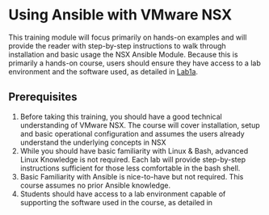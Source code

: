 # Using Ansible with VMware NSX
This training module will focus primarily on hands-on examples and will provide the reader with step-by-step instructions to walk through installation and basic usage the NSX Ansible Module. Because this is primarily a hands-on course, users should ensure they have access to a lab environment and the software used, as detailed in [Lab1a](https://github.com/afewell/AnsibleNSX101/tree/master/3-Lab1-LabPrep/Lab1a-TopologyReview).

## Prerequisites
1. Before taking this training, you should have a good technical understanding of VMware NSX. The course will cover installation, setup and basic operational configuration and assumes the users already understand the underlying concepts in NSX
2. While you should have basic familiarity with Linux & Bash, advanced Linux Knowledge is not required. Each lab will provide step-by-step instructions sufficient for those less comfortable in the bash shell.
3. Basic Familiarity with Ansible is nice-to-have but not required. This course assumes no prior Ansible knowledge.
4. Students should have access to a lab environment capable of supporting the software used in the course, as detailed in
